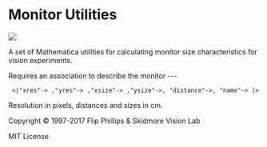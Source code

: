 # Monitor Utilities

![](icon.jpg)

A set of Mathematica utilities for calculating monitor size characteristics for vision experiments.

Requires an association to describe the monitor ---
```
 <|"xres"-> ,"yres"-> ,"xsize"-> ,"ysize"->, "distance"->, "name"-> |>
```

Resolution in pixels, distances and sizes in cm.

Copyright © 1997-2017 Flip Phillips & Skidmore Vision Lab

MIT License
